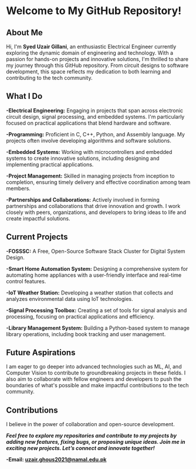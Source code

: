 
# Welcome to My GitHub Repository!

## About Me

Hi, I'm **Syed Uzair Gillani**, an enthusiastic Electrical Engineer currently exploring the dynamic domain of engineering and technology. With a passion for hands-on projects and innovative solutions, I'm thrilled to share my journey through this GitHub repository. From circuit designs to software development, this space reflects my dedication to both learning and contributing to the tech community.

## What I Do

**-Electrical Engineering:** Engaging in projects that span across electronic circuit design, signal processing, and embedded systems. I'm particularly focused on practical applications that blend hardware and software.

**-Programming:** Proficient in C, C++, Python, and Assembly language. My projects often involve developing algorithms and software solutions.

**-Embedded Systems:** Working with microcontrollers and embedded systems to create innovative solutions, including designing and implementing practical applications.

**-Project Management:** Skilled in managing projects from inception to completion, ensuring timely delivery and effective coordination among team members. 

**-Partnerships and Collaborations:** Actively involved in forming partnerships and collaborations that drive innovation and growth. I work closely with peers, organizations, and developers to bring ideas to life and create impactful solutions.

## Current Projects

**-FOSSSC:** A Free, Open-Source Software Stack Cluster for Digital System Design.

**-Smart Home Automation System:** Designing a comprehensive system for automating home appliances with a user-friendly interface and real-time control features.

**-IoT Weather Station:** Developing a weather station that collects and analyzes environmental data using IoT technologies.

**-Signal Processing Toolbox:** Creating a set of tools for signal analysis and processing, focusing on practical applications and efficiency.

**-Library Management System:** Building a Python-based system to manage library operations, including book tracking and user management.

## Future Aspirations
I am eager to go deeper into advanced technologies such as ML, AI, and Computer Vision to contribute to groundbreaking projects in these fields. I also aim to collaborate with fellow engineers and developers to push the boundaries of what's possible and make impactful contributions to the tech community.

## Contributions
I believe in the power of collaboration and open-source development.  

***Feel free to explore my repositories and contribute to my projects by adding new features, fixing bugs, or proposing unique ideas. Join me in exciting new projects. Let’s connect and innovate together!***

**-Email: uzair.ghous2021@namal.edu.pk**

